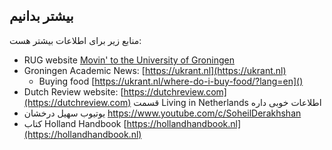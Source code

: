 ## بیشتر بدانیم

منابع زیر برای اطلاعات بیشتر هست: 

- RUG website [Movin' to the University of Groningen](https://www.rug.nl/education/bachelor/international-students/study-in-the-netherlands-groningen/movin-to-groningen?lang=en)
- Groningen Academic News: [https://ukrant.nl](https://ukrant.nl)
  * Buying food [https://ukrant.nl/where-do-i-buy-food/?lang=en]()
- Dutch Review website: [https://dutchreview.com](https://dutchreview.com) قسمت Living in Netherlands اطلاعات خوبی داره
- یوتیوب سهیل درخشان https://www.youtube.com/c/SoheilDerakhshan
- کتاب Holland Handbook [https://hollandhandbook.nl](https://hollandhandbook.nl)
